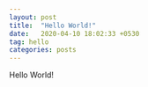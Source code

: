 ```yaml
---
layout: post
title:  "Hello World!"
date:   2020-04-10 18:02:33 +0530
tag: hello
categories: posts
---
```


Hello World!
